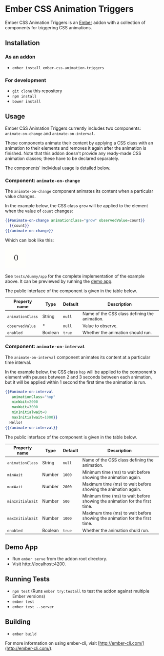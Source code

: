 # Ember CSS Animation Triggers

Ember CSS Animation Triggers is an [Ember](http://emberjs.com/) addon
with a collection of components for triggering CSS animations.

## Installation

### As an addon

* `ember install ember-css-animation-triggers`

### For development

* `git clone` this repository
* `npm install`
* `bower install`

## Usage

Ember CSS Animation Triggers currently includes two components:
`animate-on-change` and `animate-on-interval`.

These components animate their content by applying a CSS class with an
animation to their elements and removes it again after the animation
is finished. Note that this addon doesn't provide any ready-made CSS
animation classes; these have to be declared separately.

The components' individual usage is detailed below.

### Component: `animate-on-change`

The `animate-on-change` component animates its content when a
particular value changes.

In the example below, the CSS class `grow` will be applied to the
element when the value of `count` changes:

```hbs
{{#animate-on-change animationClass="grow" observedValue=count}}
  {{count}}
{{/animate-on-change}}
```

Which can look like this:

![Example result of using `animate-on-change`](animations/animate-on-change.gif)

See `tests/dummy/app` for the complete implementation of the example
above. It can be previewed by running the [demo app](#demo-app).

The public interface of the component is given in the table below.

| Property name    | Type    | Default | Description                                   |
| ---------------- | ------- | ------- | --------------------------------------------- |
| `animationClass` | String  | `null`  | Name of the CSS class defining the animation. |
| `observedValue`  | *       | `null`  | Value to observe.                             |
| `enabled`        | Boolean | `true`  | Whether the animation should run.             |

### Component: `animate-on-interval`

The `animate-on-interval` component animates its content at a
particular time interval.

In the example below, the CSS class `hop` will be applied to the
component's element with pauses between 2 and 3 seconds between each
animation, but it will be applied within 1 second the first time the
animation is run.

```hbs
{{#animate-on-interval
   animationClass="hop"
   minWait=2000
   maxWait=3000
   minInitialwait=0
   maxInitialwait=1000}}
  Hello!
{{/animate-on-interval}}
```

The public interface of the component is given in the table below.

| Property name    | Type    | Default | Description                                                                |
| ---------------- | ------- | ------- | -------------------------------------------------------------------------- |
| `animationClass` | String  | `null`  | Name of the CSS class defining the animation.                              |
| `minWait`        | Number  | `1000`  | Minimum time (ms) to wait before showing the animation again.              |
| `maxWait`        | Number  | `2000`  | Maximum time (ms) to wait before showing the animation again.              |
| `minInitialWait` | Number  | `500`   | Minimum time (ms) to wait before showing the animation for the first time. |
| `maxInitialWait` | Number  | `1000`  | Maximum time (ms) to wait before showing the animation for the first time. |
| `enabled`        | Boolean | `true`  | Whether the animation shuld run.                                           |

## Demo App

* Run `ember serve` from the addon root directory.
* Visit http://localhost:4200.

## Running Tests

* `npm test` (Runs `ember try:testall` to test the addon against multiple Ember versions)
* `ember test`
* `ember test --server`

## Building

* `ember build`

For more information on using ember-cli, visit [http://ember-cli.com/](http://ember-cli.com/).
